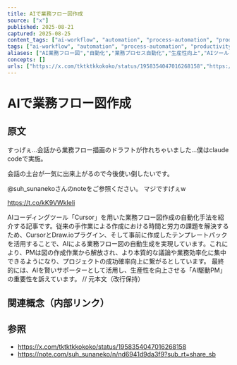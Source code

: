 ```yaml
---
title: AIで業務フロー図作成
source: ["x"]
published: 2025-08-21
captured: 2025-08-25
content_tags: ["ai-workflow", "automation", "process-automation", "productivity", "ai-tools", "cursor"]
tags: ["ai-workflow", "automation", "process-automation", "productivity", "ai-tools", "cursor"]
aliases: ["AI業務フロー図","自動化","業務プロセス自動化","生産性向上","AIツール","Cursor"]
concepts: []
urls: ["https://x.com/tktktkkokoko/status/1958354047016268158","https://note.com/suh_sunaneko/n/nd6941d9da3f9?sub_rt=share_sb"]
---
```


# AIで業務フロー図作成
## 原文
すっげぇ…会話から業務フロー描画のドラフトが作れちゃいました…僕はclaude codeで実施。

会話の土台が一気に出来上がるので今後使い倒したいです。

@suh_sunanekoさんのnoteをご参照ください。
マジですげぇw

https://t.co/kK9VWkIeli

AIコーディングツール「Cursor」を用いた業務フロー図作成の自動化手法を紹介する記事です。従来の手作業による作成における時間と労力の課題を解決するため、CursorとDraw.ioプラグイン、そして事前に作成したテンプレートパックを活用することで、AIによる業務フロー図の自動生成を実現しています。これにより、PMは図の作成作業から解放され、より本質的な議論や業務効率化に集中できるようになり、プロジェクトの成功確率向上に繋がるとしています。  最終的には、AIを賢いサポーターとして活用し、生産性を向上させる「AI駆動PM」の重要性を訴えています。
                      // 元本文（改行保持）

## 関連概念（内部リンク）

## 参照
- https://x.com/tktktkkokoko/status/1958354047016268158
- https://note.com/suh_sunaneko/n/nd6941d9da3f9?sub_rt=share_sb